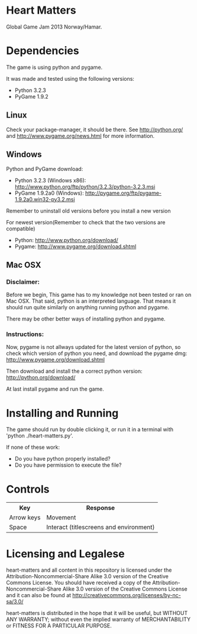 Heart Matters
=============

Global Game Jam 2013 Norway/Hamar.

Dependencies
============

The game is using python and pygame.

It was made and tested using the following versions:
 * Python 3.2.3
 * PyGame 1.9.2

Linux
-----

Check your package-manager, it should be there.
See http://python.org/ and http://www.pygame.org/news.html for more
information.

Windows
-------

Python and PyGame download:
 * Python 3.2.3 (Windows x86): http://www.python.org/ftp/python/3.2.3/python-3.2.3.msi
 * PyGame 1.9.2a0 (Windows): http://pygame.org/ftp/pygame-1.9.2a0.win32-py3.2.msi

Remember to uninstall old versions before you install a new version

For newest version(Remember to check that the two versions are compatible)
 * Python: http://www.python.org/download/
 * Pygame: http://www.pygame.org/download.shtml

Mac OSX
-------

### Disclaimer:
Before we begin, This game has to my knowledge not been tested or ran on Mac
OSX. That said, python is an interpreted language. That means it should run
quite similarly on anything running python and pygame.

There may be other better ways of installing python and pygame.

### Instructions:
Now, pygame is not allways updated for the latest version of python, so check
which version of python you need, and download the pygame dmg:
http://www.pygame.org/download.shtml

Then download and install the a correct python version:
http://python.org/download/

At last install pygame and run the game.

Installing and Running
======================

The game should run by double clicking it, or run it in a terminal with
'python ./heart-matters.py'.

If none of these work:
 * Do you have python properly installed?
 * Do you have permission to execute the file?

# Controls

<table>
	<tr>
		<th>Key</th>
		<th>Response</th>
	</tr>
	<tr>
		<td>Arrow keys</td>
		<td>Movement</td>
	</tr>
	<tr>
		<td>Space</td>
		<td>Interact (titlescreens and environment)</td>
	</tr>
</table>

Licensing and Legalese
======================

heart-matters and all content in this repository is licensed under the
Attribution-Noncommercial-Share Alike 3.0 version of the Creative Commons License.
You should have received a copy of the Attribution-Noncommercial-Share Alike 3.0 version of the Creative Commons License
and it can also be found at http://creativecommons.org/licenses/by-nc-sa/3.0/

heart-matters is distributed in the hope that it will be useful,
but WITHOUT ANY WARRANTY; without even the implied warranty of
MERCHANTABILITY or FITNESS FOR A PARTICULAR PURPOSE.

